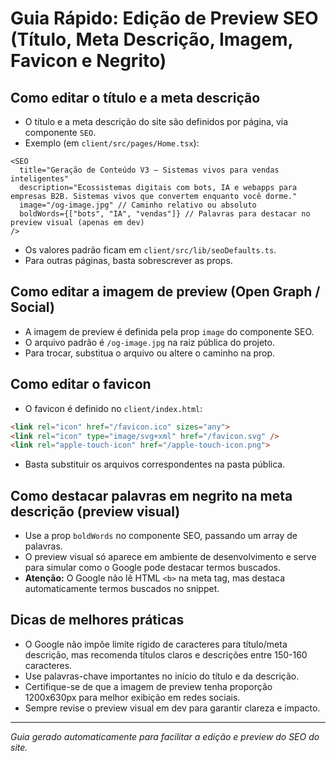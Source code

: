 # Guia Rápido: Edição de Preview SEO (Título, Meta Descrição, Imagem, Favicon e Negrito)

## Como editar o título e a meta descrição
- O título e a meta descrição do site são definidos por página, via componente `SEO`.
- Exemplo (em `client/src/pages/Home.tsx`):

```tsx
<SEO 
  title="Geração de Conteúdo V3 – Sistemas vivos para vendas inteligentes"
  description="Ecossistemas digitais com bots, IA e webapps para empresas B2B. Sistemas vivos que convertem enquanto você dorme."
  image="/og-image.jpg" // Caminho relativo ou absoluto
  boldWords={["bots", "IA", "vendas"]} // Palavras para destacar no preview visual (apenas em dev)
/>
```

- Os valores padrão ficam em `client/src/lib/seoDefaults.ts`.
- Para outras páginas, basta sobrescrever as props.

## Como editar a imagem de preview (Open Graph / Social)
- A imagem de preview é definida pela prop `image` do componente SEO.
- O arquivo padrão é `/og-image.jpg` na raiz pública do projeto.
- Para trocar, substitua o arquivo ou altere o caminho na prop.

## Como editar o favicon
- O favicon é definido no `client/index.html`:
```html
<link rel="icon" href="/favicon.ico" sizes="any">
<link rel="icon" type="image/svg+xml" href="/favicon.svg" />
<link rel="apple-touch-icon" href="/apple-touch-icon.png">
```
- Basta substituir os arquivos correspondentes na pasta pública.

## Como destacar palavras em negrito na meta descrição (preview visual)
- Use a prop `boldWords` no componente SEO, passando um array de palavras.
- O preview visual só aparece em ambiente de desenvolvimento e serve para simular como o Google pode destacar termos buscados.
- **Atenção:** O Google não lê HTML `<b>` na meta tag, mas destaca automaticamente termos buscados no snippet.

## Dicas de melhores práticas
- O Google não impõe limite rígido de caracteres para título/meta descrição, mas recomenda títulos claros e descrições entre 150-160 caracteres.
- Use palavras-chave importantes no início do título e da descrição.
- Certifique-se de que a imagem de preview tenha proporção 1200x630px para melhor exibição em redes sociais.
- Sempre revise o preview visual em dev para garantir clareza e impacto.

---

*Guia gerado automaticamente para facilitar a edição e preview do SEO do site.* 